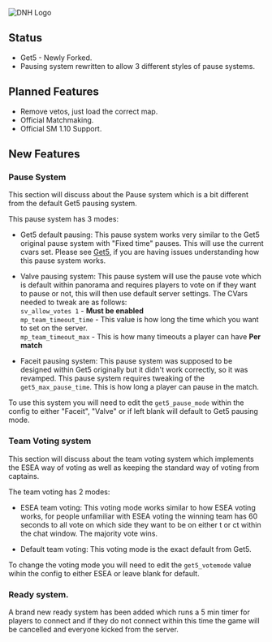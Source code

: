 ![DNH Logo](https://camo.githubusercontent.com/742c455547018630cf337754b6e93a16e880dbd2/68747470733a2f2f63646e2e646973636f72646170702e636f6d2f6174746163686d656e74732f3433353630313839363836323930383433372f3533383532363832363139323936313533362f6e626664666864666864686468642e706e67)

## Status
- Get5 - Newly Forked.
- Pausing system rewritten to allow 3 different styles of pause systems.

## Planned Features
  - Remove vetos, just load the correct map. 
  - Official Matchmaking.
  - Official SM 1.10 Support.

## New Features
### Pause System
This section will discuss about the Pause system which is a bit different from the default Get5 pausing system.  

This pause system has 3 modes:
- Get5 default pausing: This pause system works very similar to the Get5 original pause system with "Fixed time" pauses. 
This will use the current cvars set. Please see [Get5](https://github.com/splewis/get5), if you are having issues understanding
how this pause system works.  

- Valve pausing system: This pause system will use the pause vote which is default within panorama and requires players to vote on if they want to pause or not, this will then use default server settings. The CVars needed to tweak are as follows:  
``sv_allow_votes 1`` - **Must be enabled**  
``mp_team_timeout_time`` - This value is how long the time which you want to set on the server.  
``mp_team_timeout_max`` - This is how many timeouts a player can have **Per match**  

- Faceit pausing system: This pause system was supposed to be designed within Get5 originally but it didn't work correctly, so it was revamped. This pause system requires tweaking of the ``get5_max_pause_time``. This is how long a player can pause in the match.  

To use this system you will need to edit the ``get5_pause_mode`` within the config to either "Faceit", "Valve" or if left blank will default to Get5 pausing mode. 

### Team Voting system
This section will discuss about the team voting system which implements the ESEA way of voting as well as keeping the standard way of voting from captains.

The team voting has 2 modes:
- ESEA team voting: This voting mode works similar to how ESEA voting works, for people unfamiliar with ESEA voting the winning team has 60 seconds to all vote on which side they want to be on either t or ct within the chat window. The majority vote wins. 

- Default team voting: This voting mode is the exact default from Get5.

To change the voting mode you will need to edit the ``get5_votemode`` value wihin the config to either ESEA or leave blank for default.

### Ready system.
A brand new ready system has been added which runs a 5 min timer for players to connect and if they do not connect within this time the game will be cancelled and everyone kicked from the server. 
